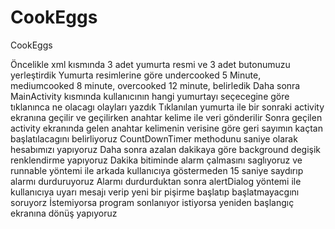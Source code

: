 # CookEggs
CookEggs

Öncelikle xml kısmında 3 adet yumurta resmi ve 3 adet butonumuzu yerleştirdik
Yumurta resimlerine göre undercooked 5 Minute, mediumcooked 8 minute, overcooked 12 minute, belirledik
Daha sonra MainActivity kısmında kullanıcının hangi yumurtayı seçecegine göre tıklanınca ne olacagı olayları yazdık
Tıklanılan yumurta ile bir sonraki activity ekranına geçilir ve geçilirken anahtar kelime ile veri gönderilir
Sonra geçilen activity ekranında gelen anahtar kelimenin verisine göre geri sayımın kaçtan başlatılacagını belirliyoruz
CountDownTimer methodunu saniye olarak hesabımızı yapıyoruz
Daha sonra azalan dakikaya göre background degişik renklendirme yapıyoruz
Dakika bitiminde alarm çalmasını saglıyoruz ve runnable yöntemi ile arkada kullanıcıya göstermeden 15 saniye saydırıp alarmı durduruyoruz
Alarmı durdurduktan sonra alertDialog yöntemi ile kullanıcıya uyarı mesajı verip yeni bir pişirme başlatıp başlatmayacgını soruyorz
İstemiyorsa program sonlanıyor istiyorsa yeniden başlangıç ekranına dönüş yapıyoruz


